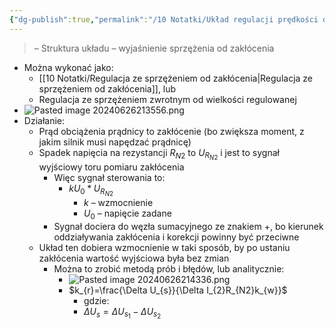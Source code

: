 ```yaml
---
{"dg-publish":true,"permalink":"/10 Notatki/Układ regulacji prędkości obrotowej/","tags":["wiedza/definicja"]}
---
```


>    – Struktura układu
>    – wyjaśnienie sprzężenia od zakłócenia

* Można wykonać jako:
	* [[10 Notatki/Regulacja ze sprzężeniem od zakłócenia\|Regulacja ze sprzężeniem od zakłócenia]], lub
	* Regulacja ze sprzężeniem zwrotnym od wielkości regulowanej
* ![Pasted image 20240626213556.png](/img/user/80%20Zasoby/Pasted%20image%2020240626213556.png)
* Działanie:
	* Prąd obciążenia prądnicy to zakłócenie (bo zwiększa moment, z jakim silnik musi napędzać prądnicę)
	* Spadek napięcia na rezystancji $R_{N2}$ to $U_{R_{N2}}$  i jest to sygnał wyjściowy toru pomiaru zakłócenia
		* Więc sygnał sterowania to:
			* $kU_{0}*U_{R_{N2}}$
				* $k$ – wzmocnienie
				* $U_{0}$ – napięcie zadane
		* Sygnał dociera do węzła sumacyjnego ze znakiem $+$, bo kierunek oddziaływania zakłócenia i korekcji powinny być przeciwne
	* Układ ten dobiera wzmocnienie w taki sposób, by po ustaniu zakłócenia wartość wyjściowa była bez zmian
		* Można to zrobić metodą prób i błędów, lub analitycznie:
			* ![Pasted image 20240626214336.png](/img/user/80%20Zasoby/Pasted%20image%2020240626214336.png)
			* $k_{r}=\frac{\Delta U_{s}}{\Delta I_{2}R_{N2}k_{w}}$
				* gdzie:
				* $\Delta U_{s}=\Delta U_{s_1}-\Delta U_{s_2}$